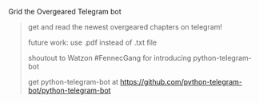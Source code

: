 Grid the Overgeared Telegram bot

> get and read the newest overgeared chapters on telegram!
>
> future work: use .pdf instead of .txt file
>
>
> shoutout to Watzon #FennecGang for introducing python-telegram-bot
>
> get python-telegram-bot at https://github.com/python-telegram-bot/python-telegram-bot
